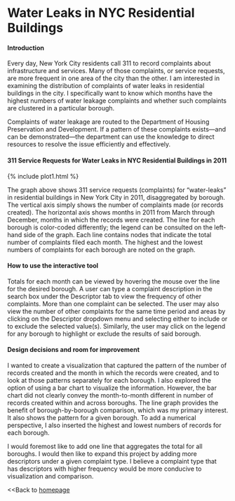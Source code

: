 # Water Leaks in NYC Residential Buildings
#### Introduction
Every day, New York City residents call 311 to record complaints about infrastructure and services. Many of those complaints, or service requests, are more frequent in one area of the city than the other. I am interested in examining the distribution of complaints of water leaks in residential buildings in the city. I specifically want to know which months have the highest numbers of water leakage complaints and whether such complaints are clustered in a particular borough.  

Complaints of water leakage are routed to the Department of Housing Preservation and Development. If a pattern of these complaints exists—and can be demonstrated—the department can use the knowledge to direct resources to resolve the issue efficiently and effectively. 

#### 311 Service Requests for Water Leaks in NYC Residential Buildings in 2011
{% include plot1.html %}

The graph above shows 311 service requests (complaints) for “water-leaks” in residential buildings in New York City in 2011, disaggregated by borough. The vertical axis simply shows the number of complaints made (or records created). The horizontal axis shows months in 2011 from March through December, months in which the records were created. The line for each borough is color-coded differently; the legend can be consulted on the left-hand side of the graph. Each line contains nodes that indicate the total number of complaints filed each month. The highest and the lowest numbers of complaints for each borough are noted on the graph. 

#### How to use the interactive tool

Totals for each month can be viewed by hovering the mouse over the line for the desired borough. A user can type a complaint description in the search box under the Descriptor tab to view the frequency of other complaints. More than one complaint can be selected. The user may also view the number of other complaints for the same time period and areas by clicking on the Descriptor dropdown menu and selecting either to include or to exclude the selected value(s). Similarly, the user may click on the legend for any borough to highlight or exclude the results of said borough.

#### Design decisions and room for improvement

I wanted to create a visualization that captured the pattern of the number of records created and the month in which the records were created, and to look at those patterns separately for each borough. I also explored the option of using a bar chart to visualize the information. However, the bar chart did not clearly convey the month-to-month different in number of records created within and across boroughs. The line graph provides the benefit of borough-by-borough comparison, which was my primary interest. It also shows the pattern for a given borough. To add a numerical perspective, I also inserted the highest and lowest numbers of records for each borough. 

I would foremost like to add one line that aggregates the total for all boroughs. I would then like to expand this project by adding more descriptors under a given complaint type. I believe a complaint type that has descriptors with higher frequency would be more conducive to visualization and comparison.


<<Back to [homepage](https://spoudyal1989.github.io/datavizsample)
